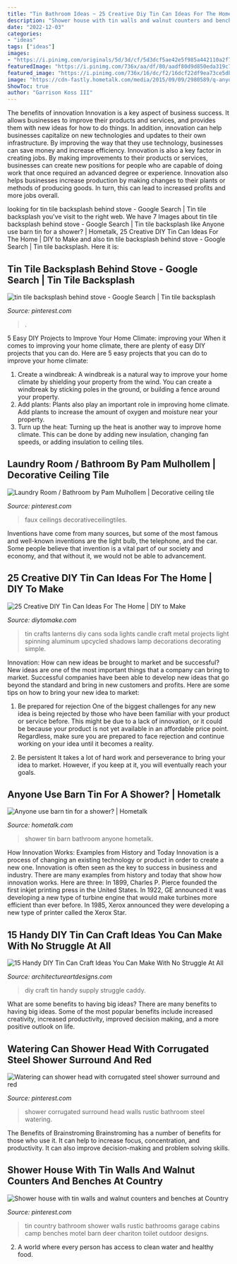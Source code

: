 ```yaml
---
title: "Tin Bathroom Ideas ~ 25 Creative Diy Tin Can Ideas For The Home"
description: "Shower house with tin walls and walnut counters and benches at country"
date: "2022-12-03"
categories:
- "ideas"
tags: ["ideas"]
images:
- "https://i.pinimg.com/originals/5d/3d/cf/5d3dcf5ae42e5f985a442110a2f7ac7b.jpg"
featuredImage: "https://i.pinimg.com/736x/aa/df/80/aadf80d9d850eda319c7ac3e48f036c2.jpg"
featured_image: "https://i.pinimg.com/736x/16/dc/f2/16dcf22df9ea73ce5dbe6f7cd645cec5.jpg"
image: "https://cdn-fastly.hometalk.com/media/2015/09/09/2980589/q-anyone-use-barn-tin-for-a-shower-bathroom-ideas-repurpose-building-materials-repurposing-upcycling.jpg?size=720x845&amp;nocrop=1"
ShowToc: true
author: "Garrison Koss III"
---
```



The benefits of innovation
Innovation is a key aspect of business success. It allows businesses to improve their products and services, and provides them with new ideas for how to do things. In addition, innovation can help businesses capitalize on new technologies and updates to their own infrastructure. By improving the way that they use technology, businesses can save money and increase efficiency.
Innovation is also a key factor in creating jobs. By making improvements to their products or services, businesses can create new positions for people who are capable of doing work that once required an advanced degree or experience. Innovation also helps businesses increase production by making changes to their plants or methods of producing goods. In turn, this can lead to increased profits and more jobs overall.

	

		
looking for tin tile backsplash behind stove - Google Search | Tin tile backsplash you've visit to the right web. We have 7 Images about tin tile backsplash behind stove - Google Search | Tin tile backsplash like Anyone use barn tin for a shower? | Hometalk, 25 Creative DIY Tin Can Ideas For The Home | DIY to Make and also tin tile backsplash behind stove - Google Search | Tin tile backsplash. Here it is:
		
    
## Tin Tile Backsplash Behind Stove - Google Search | Tin Tile Backsplash

<img loading=lazy src="https://i.pinimg.com/736x/16/dc/f2/16dcf22df9ea73ce5dbe6f7cd645cec5.jpg" onerror="this.onerror=null;this.src='https://tse4.mm.bing.net/th?id=OIP.izwb7-3Oec-ukJijouXBiAHaNK&amp;pid=15.1';" alt="tin tile backsplash behind stove - Google Search | Tin tile backsplash">

_Source: pinterest.com_

>. 

	

5 Easy DIY Projects to Improve Your Home Climate: improving your
When it comes to improving your home climate, there are plenty of easy DIY projects that you can do. Here are 5 easy projects that you can do to improve your home climate: 
1. Create a windbreak: A windbreak is a natural way to improve your home climate by shielding your property from the wind. You can create a windbreak by sticking poles in the ground, or building a fence around your property. 
2. Add plants: Plants also play an important role in improving home climate. Add plants to increase the amount of oxygen and moisture near your property. 
3. Turn up the heat: Turning up the heat is another way to improve home climate. This can be done by adding new insulation, changing fan speeds, or adding insulation to ceiling tiles. 

    
## Laundry Room / Bathroom By Pam Mulhollem | Decorative Ceiling Tile

<img loading=lazy src="https://i.pinimg.com/originals/5d/3d/cf/5d3dcf5ae42e5f985a442110a2f7ac7b.jpg" onerror="this.onerror=null;this.src='https://tse2.mm.bing.net/th?id=OIP.dqWXFF915ff3z27MbzuU6wHaJ4&amp;pid=15.1';" alt="Laundry Room / Bathroom by Pam Mulhollem | Decorative ceiling tile">

_Source: pinterest.com_

>faux ceilings decorativeceilingtiles. 

	

Inventions have come from many sources, but some of the most famous and well-known inventions are the light bulb, the telephone, and the car. Some people believe that invention is a vital part of our society and economy, and that without it, we would not be able to advancement.

    
## 25 Creative DIY Tin Can Ideas For The Home | DIY To Make

<img loading=lazy src="http://www.diytomake.com/wp-content/uploads/2016/08/tin-can-lanterns-idea.jpg" onerror="this.onerror=null;this.src='https://tse4.mm.bing.net/th?id=OIP.wrpHmbTZ-pB7uRO6lfUmnwHaLI&amp;pid=15.1';" alt="25 Creative DIY Tin Can Ideas For The Home | DIY to Make">

_Source: diytomake.com_

>tin crafts lanterns diy cans soda lights candle craft metal projects light spinning aluminum upcycled shadows lamp decorations decorating simple. 

	

Innovation: How can new ideas be brought to market and be successful?
New ideas are one of the most important things that a company can bring to market. Successful companies have been able to develop new ideas that go beyond the standard and bring in new customers and profits. Here are some tips on how to bring your new idea to market:
1. Be prepared for rejection
One of the biggest challenges for any new idea is being rejected by those who have been familiar with your product or service before. This might be due to a lack of innovation, or it could be because your product is not yet available in an affordable price point. Regardless, make sure you are prepared to face rejection and continue working on your idea until it becomes a reality.

2. Be persistent
It takes a lot of hard work and perseverance to bring your idea to market. However, if you keep at it, you will eventually reach your goals.

    
## Anyone Use Barn Tin For A Shower? | Hometalk

<img loading=lazy src="https://cdn-fastly.hometalk.com/media/2015/09/09/2980589/q-anyone-use-barn-tin-for-a-shower-bathroom-ideas-repurpose-building-materials-repurposing-upcycling.jpg?size=720x845&amp;nocrop=1" onerror="this.onerror=null;this.src='https://tse3.mm.bing.net/th?id=OIP.FRG1vN7b9cWcunOPwyR8TQHaJ3&amp;pid=15.1';" alt="Anyone use barn tin for a shower? | Hometalk">

_Source: hometalk.com_

>shower tin barn bathroom anyone hometalk. 

	

How Innovation Works: Examples from History and Today
Innovation is a process of changing an existing technology or product in order to create a new one. Innovation is often seen as the key to success in business and industry. There are many examples from history and today that show how innovation works. Here are three: 
In 1899, Charles P. Pierce founded the first inkjet printing press in the United States.
In 1922, GE announced it was developing a new type of turbine engine that would make turbines more efficient than ever before. 
In 1985, Xerox announced they were developing a new type of printer called the Xerox Star.

    
## 15 Handy DIY Tin Can Craft Ideas You Can Make With No Struggle At All

<img loading=lazy src="https://www.architectureartdesigns.com/wp-content/uploads/2019/05/15-Handy-DIY-Tin-Can-Craft-Ideas-You-Can-Make-With-No-Struggle-At-All-15.jpg" onerror="this.onerror=null;this.src='https://tse3.mm.bing.net/th?id=OIP.KATgEwfqufjLn6UuXijOUQHaJ3&amp;pid=15.1';" alt="15 Handy DIY Tin Can Craft Ideas You Can Make With No Struggle At All">

_Source: architectureartdesigns.com_

>diy craft tin handy supply struggle caddy. 

	

What are some benefits to having big ideas?
There are many benefits to having big ideas. Some of the most popular benefits include increased creativity, increased productivity, improved decision making, and a more positive outlook on life.

    
## Watering Can Shower Head With Corrugated Steel Shower Surround And Red

<img loading=lazy src="https://i.pinimg.com/736x/aa/df/80/aadf80d9d850eda319c7ac3e48f036c2.jpg" onerror="this.onerror=null;this.src='https://tse2.mm.bing.net/th?id=OIP.imWdFnHiFlOzueZS7s6ihQAAAA&amp;pid=15.1';" alt="Watering can shower head with corrugated steel shower surround and red">

_Source: pinterest.com_

>shower corrugated surround head walls rustic bathroom steel watering. 

	

The Benefits of Brainstroming
Brainstroming has a number of benefits for those who use it. It can help to increase focus, concentration, and productivity. It can also improve decision-making and problem solving skills.

    
## Shower House With Tin Walls And Walnut Counters And Benches At Country

<img loading=lazy src="https://i.pinimg.com/736x/1d/9f/bb/1d9fbbdca622c230bd55f1756ac9326c--deer-camp-decor-tin-walls.jpg" onerror="this.onerror=null;this.src='https://tse2.mm.bing.net/th?id=OIP.OVLXFjNmlnNRvA-pkhU9iQHaNK&amp;pid=15.1';" alt="Shower house with tin walls and walnut counters and benches at Country">

_Source: pinterest.com_

>tin country bathroom shower walls rustic bathrooms garage cabins camp benches motel barn deer chariton toilet outdoor designs. 

	

2. A world where every person has access to clean water and healthy food. 

